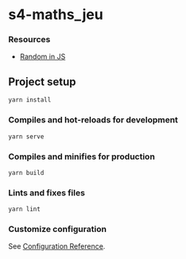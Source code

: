 # s4-maths_jeu

### Resources

- [Random in JS](https://developer.mozilla.org/fr/docs/Web/JavaScript/Reference/Global_Objects/Math/random)

## Project setup
```
yarn install
```

### Compiles and hot-reloads for development
```
yarn serve
```

### Compiles and minifies for production
```
yarn build
```

### Lints and fixes files
```
yarn lint
```

### Customize configuration
See [Configuration Reference](https://cli.vuejs.org/config/).
